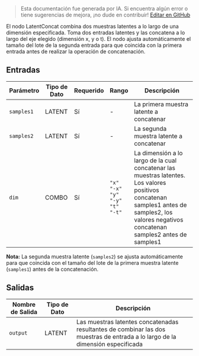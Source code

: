 > Esta documentación fue generada por IA. Si encuentra algún error o tiene sugerencias de mejora, ¡no dude en contribuir! [Editar en GitHub](https://github.com/Comfy-Org/embedded-docs/blob/main/comfyui_embedded_docs/docs/LatentConcat/es.md)

El nodo LatentConcat combina dos muestras latentes a lo largo de una dimensión especificada. Toma dos entradas latentes y las concatena a lo largo del eje elegido (dimensión x, y o t). El nodo ajusta automáticamente el tamaño del lote de la segunda entrada para que coincida con la primera entrada antes de realizar la operación de concatenación.

## Entradas

| Parámetro | Tipo de Dato | Requerido | Rango | Descripción |
|-----------|-----------|----------|-------|-------------|
| `samples1` | LATENT | Sí | - | La primera muestra latente a concatenar |
| `samples2` | LATENT | Sí | - | La segunda muestra latente a concatenar |
| `dim` | COMBO | Sí | `"x"`<br>`"-x"`<br>`"y"`<br>`"-y"`<br>`"t"`<br>`"-t"` | La dimensión a lo largo de la cual concatenar las muestras latentes. Los valores positivos concatenan samples1 antes de samples2, los valores negativos concatenan samples2 antes de samples1 |

**Nota:** La segunda muestra latente (`samples2`) se ajusta automáticamente para que coincida con el tamaño del lote de la primera muestra latente (`samples1`) antes de la concatenación.

## Salidas

| Nombre de Salida | Tipo de Dato | Descripción |
|-------------|-----------|-------------|
| `output` | LATENT | Las muestras latentes concatenadas resultantes de combinar las dos muestras de entrada a lo largo de la dimensión especificada |
